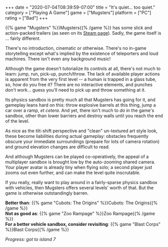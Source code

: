 +++
date = "2020-07-04T08:39:59-07:00"
title = "It's quiet... too quiet."
category = ["Playing A Game"]
game = ["Mugsters"]
platform = ["PC"]
rating = ["Bad"]
+++

{{% game "Mugsters" %}}Mugsters{{% /game %}} has some slick and action-packed trailers (as seen on its <a href="https://store.steampowered.com/app/712180/Mugsters/">Steam page</a>).  Sadly, the game itself is ... fairly different.

There's no introduction, cinematic or otherwise.  There's no in-game storytelling except what's implied by the existence of teleporters and loud machines.  There isn't even any background music!

Although the game doesn't tutorialize its controls at all, there's not much to learn: jump, run, pick-up, punch/throw.  The lack of available player actions is apparent from the very first level -- a human is trapped in a glass tube, so, how do you free it?  There are no interactive elements, and punches don't work... guess you'll need to pick up and throw something at it.

Its physics sandbox is pretty much all that Mugsters has going for it, and gameplay leans hard on this: throw explosive barrels at this thing, jump a car over a ramp, <i>et cetera</i>.  And yet, there isn't much to <i>do</i> in the game's sandbox, other than lower barriers and destroy walls until you reach the end of the level.

As nice as the tilt-shift perspective and "clean" un-textured art style look, these become liabilities during actual gameplay: obstacles frequently obscure your immediate surroundings (prepare for lots of camera rotation) and ground elevation changes are difficult to read.

And although Mugsters can be played co-operatively, the appeal of a multiplayer sandbox is brought low by the auto-zooming shared camera.  Your player avatar is already tiny when flying solo; a second player just zooms out even further, and can make the level quite inscrutable.

If you really, really want to play around in a fairly-sparse physics sandbox with vehicles, then Mugsters offers several levels' worth of that.  But the game is otherwise outstandingly barren.

<b>Better than</b>: {{% game "Cubots: The Origins" %}}Cubots: The Origins{{% /game %}}  
<b>Not as good as</b>: {{% game "Zoo Rampage" %}}Zoo Rampage{{% /game %}}  
<b>For a better vehicle sandbox, consider revisiting</b>: {{% game "Blast Corps" %}}Blast Corps{{% /game %}}

<i>Progress: got to island 7</i>

